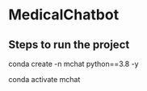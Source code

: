 # MedicalChatbot

## Steps to run the project 

conda create -n mchat python==3.8 -y 

conda activate mchat 
